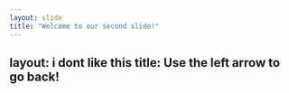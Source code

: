 ```yaml
---
layout: slide
title: "Welcome to our second slide!"
---
```

layout: i dont like this
title: Use the left arrow to go back!
---
